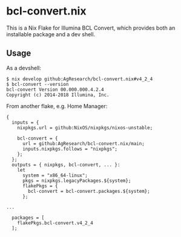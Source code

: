 # bcl-convert.nix

This is a Nix Flake for Illumina BCL Convert, which provides both an installable package and a dev shell.

## Usage

As a devshell:

```
$ nix develop github:AgResearch/bcl-convert.nix#v4_2_4
$ bcl-convert --version
bcl-convert Version 00.000.000.4.2.4
Copyright (c) 2014-2018 Illumina, Inc.
```

From another flake, e.g. Home Manager:

```
{
  inputs = {
    nixpkgs.url = github:NixOS/nixpkgs/nixos-unstable;

    bcl-convert = {
      url = github:AgResearch/bcl-convert.nix/main;
      inputs.nixpkgs.follows = "nixpkgs";
    };
  };
  outputs = { nixpkgs, bcl-convert, ... }:
    let
      system = "x86_64-linux";
      pkgs = nixpkgs.legacyPackages.${system};
      flakePkgs = {
        bcl-convert = bcl-convert.packages.${system};
      };

...

  packages = [
    flakePkgs.bcl-convert.v4_2_4
  ];
```
